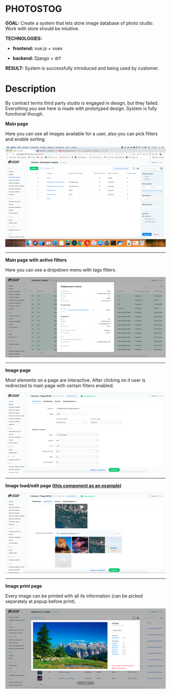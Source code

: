 # PHOTOSTOG

**GOAL:** Create a system that lets store image database of photo studio. 
Work with store should be intuitive.

**TECHNOLOGIES:**

* **frontend:** vue.js + vuex

* **backend:** Django + drf


**RESULT:** System is successfully introduced and being used by customer.

# Description

By contract terms third party studio is engaged in design, but they failed. 
Everything you see here is made with prototyped design. System is fully functional though.


**Main page**

Here you can see all images available for a user, 
also you can pick filters and enable sorting.

![](../static/01.png)

---

**Main page with active filters**

Here you can see a dropdown menu with tags filters.

![](../static/02.png)

---

**Image page**

Most elements on a page are interactive. After clicking on it user is redirected to main page
with certain filters enabled. 

![](../static/03.png)

---

**Image load/edit page ([this component as an example](/2.Photostog/code_example.vue))**


![](../static/04.png)

---

**Image print page**

Every image can be printed with all its information 
(can be picked separately at popup before print).

![](../static/05.png)